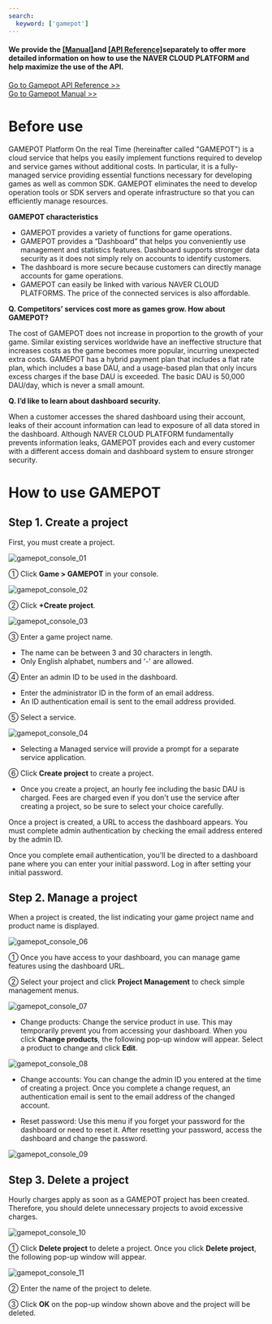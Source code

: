 ```yaml
---
search:
  keyword: ['gamepot']
---
```



#### **We provide the <a href="http://docs.ncloud.com/ko/" target="_blank">[Manual]</a>and <a href="https://apidocs.ncloud.com/ko/" target="_blank">[API Reference]</a>separately to offer more detailed information on how to use the NAVER CLOUD PLATFORM and help maximize the use of the API.**

<a href="https://apidocs.ncloud.com/ko/game/gamepot/" target="_blank">Go to Gamepot API Reference >></a><br />
<a href="https://docs.ncloud.com/ko/game/gamepot_console.html" target="_blank">Go to Gamepot Manual >></a>


# Before use

GAMEPOT Platform On the real Time (hereinafter called "GAMEPOT") is a cloud service that helps you easily implement functions required to develop and service games without additional costs. In particular, it is a fully-managed service providing essential functions necessary for developing games as well as common SDK. GAMEPOT eliminates the need to develop operation tools or SDK servers and operate infrastructure so that you can efficiently manage resources.

**GAMEPOT characteristics**

- GAMEPOT provides a variety of functions for game operations.
- GAMEPOT provides a “Dashboard” that helps you conveniently use management and statistics features. Dashboard supports stronger data security as it does not simply rely on accounts to identify customers.
- The dashboard is more secure because customers can directly manage accounts for game operations.
- GAMEPOT can easily be linked with various NAVER CLOUD PLATFORMS. The price of the connected services is also affordable.

**Q. Competitors’ services cost more as games grow. How about GAMEPOT?**

The cost of GAMEPOT does not increase in proportion to the growth of your game. Similar existing services worldwide have an ineffective structure that increases costs as the game becomes more popular, incurring unexpected extra costs. GAMEPOT has a hybrid payment plan that includes a flat rate plan, which includes a base DAU, and a usage-based plan that only incurs excess charges if the base DAU is exceeded. The basic DAU is 50,000 DAU/day, which is never a small amount.

**Q. I’d like to learn about dashboard security.**

When a customer accesses the shared dashboard using their account, leaks of their account information can lead to exposure of all data stored in the dashboard. Although NAVER CLOUD PLATFORM fundamentally prevents information leaks, GAMEPOT provides each and every customer with a different access domain and dashboard system to ensure stronger security.

# How to use GAMEPOT

## Step 1. Create a project

First, you must create a project.

![gamepot_console_01](./images/gamepot_console_01.png)

① Click **Game &gt; GAMEPOT** in your console.

![gamepot_console_02](./images/gamepot_console_02.png)

② Click **+Create project**.

![gamepot_console_03](./images/gamepot_console_03.png)

③ Enter a game project name.

- The name can be between 3 and 30 characters in length.
- Only English alphabet, numbers and '-' are allowed.

④ Enter an admin ID to be used in the dashboard.

- Enter the administrator ID in the form of an email address.
- An ID authentication email is sent to the email address provided.

⑤ Select a service.

![gamepot_console_04](./images/gamepot_console_04.png)

- Selecting a Managed service will provide a prompt for a separate service application.

⑥ Click **Create project** to create a project.

- Once you create a project, an hourly fee including the basic DAU is charged. Fees are charged even if you don't use the service after creating a project, so be sure to select your choice carefully.

Once a project is created, a URL to access the dashboard appears. You must complete admin authentication by checking the email address entered by the admin ID.

Once you complete email authentication, you'll be directed to a dashboard pane where you can enter your initial password. Log in after setting your initial password.

## Step 2. Manage a project

When a project is created, the list indicating your game project name and product name is displayed.

![gamepot_console_06](./images/gamepot_console_06.png)

① Once you have access to your dashboard, you can manage game features using the dashboard URL.

② Select your project and click **Project Management** to check simple management menus.

![gamepot_console_07](./images/gamepot_console_07.png)

- Change products: Change the service product in use. This may temporarily prevent you from accessing your dashboard. When you click **Change products**, the following pop-up window will appear. Select a product to change and click **Edit**.

![gamepot_console_08](./images/gamepot_console_08.png)

- Change accounts: You can change the admin ID you entered at the time of creating a project. Once you complete a change request, an authentication email is sent to the email address of the changed account.

- Reset password: Use this menu if you forget your password for the dashboard or need to reset it. After resetting your password, access the dashboard and change the password.

![gamepot_console_09](./images/gamepot_console_09.png)

## Step 3. Delete a project

Hourly charges apply as soon as a GAMEPOT project has been created. Therefore, you should delete unnecessary projects to avoid excessive charges.

![gamepot_console_10](./images/gamepot_console_10.png)

① Click **Delete project** to delete a project. Once you click **Delete project**, the following pop-up window will appear.

![gamepot_console_11](./images/gamepot_console_11.png)

② Enter the name of the project to delete.

③ Click **OK** on the pop-up window shown above and the project will be deleted.

